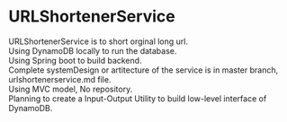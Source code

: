 # URLShortenerService
URLShortenerService is to short orginal long url.                                    
Using DynamoDB locally to run the database.                                                          
Using Spring boot to build backend.                                                                                         
Complete systemDesign or artitecture of the service is in master branch, urlshortenerservice.md file.                                                  
Using MVC model, No repository.                                                                               
Planning to create a Input-Output Utility to build low-level interface of DynamoDB.                                                          
